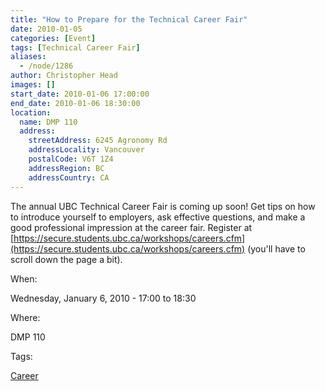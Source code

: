 ```yaml
---
title: "How to Prepare for the Technical Career Fair"
date: 2010-01-05
categories: [Event]
tags: [Technical Career Fair]
aliases:
  - /node/1286
author: Christopher Head
images: []
start_date: 2010-01-06 17:00:00
end_date: 2010-01-06 18:30:00
location:
  name: DMP 110
  address:
    streetAddress: 6245 Agronomy Rd
    addressLocality: Vancouver
    postalCode: V6T 1Z4
    addressRegion: BC
    addressCountry: CA
---
```


The annual UBC Technical Career Fair is coming up soon! Get tips on how to introduce yourself to employers, ask effective questions, and make a good professional impression at the career fair. Register at [https://secure.students.ubc.ca/workshops/careers.cfm](https://secure.students.ubc.ca/workshops/careers.cfm) (you'll have to scroll down the page a bit).

When: 

Wednesday, January 6, 2010 - 17:00 to 18:30

Where: 

DMP 110

Tags: 

[Career](/career)
